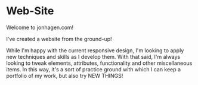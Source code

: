 # Web-Site
Welcome to jonhagen.com!

I've created a website from the ground-up!

While I'm happy with the current responsive design, I'm looking to apply new techniques and skills as I develop them. With that said, I'm always looking to tweak elements, attributes, functionality and other miscellaneous items. In this way, it's a sort of practice ground with which I can keep a portfolio of my work, but also try NEW THINGS!
